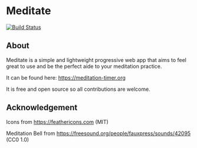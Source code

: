 # Meditate

[![Build Status](https://travis-ci.org/benji6/meditate.svg?branch=master)](https://travis-ci.org/benji6/meditation-timer)

## About

Meditate is a simple and lightweight progressive web app that aims to feel great to use and be the perfect aide to your meditation practice.

It can be found here: https://meditation-timer.org

It is free and open source so all contributions are welcome.

## Acknowledgement

Icons from https://feathericons.com (MIT)

Meditation Bell from https://freesound.org/people/fauxpress/sounds/42095 (CC0 1.0)
